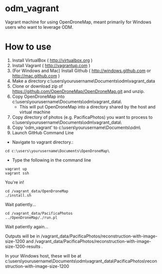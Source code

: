 odm_vagrant
===========

Vagrant machine for using OpenDroneMap, meant primarily for Windows users who want to leverage ODM.

How to use
==========

1. Install VirtualBox ( http://virtualbox.org )
2. Install Vagrant ( http://vagrantup.com )
3. (For Windows and Mac) Install Github ( http://windows.github.com or http://mac.github.com )
4. Make a directory c:\users\yourusername\Documents\odm\vagrant_data
5. Clone or download zip of https://github.com/OpenDroneMap/OpenDroneMap.git and unzip.
6. Copy OpenDroneMap into c:\users\yourusername\Documents\odm\vagrant_data\
   * This will put OpenDroneMap into a directory shared by the host and virtual machine
7. Copy directory of photos (e.g. PacificaPhotos) you want to process to c:\users\yourusername\Documents\odm\vagrant_data\
8. Copy 'odm_vagrant' to c:\users\yourusername\Documents\odm\
9. Launch GitHub Command Line
 * Navigate to vagrant directory.:
 ```
 cd c:\users\yourusername\Documents\OpenDroneMap\
 ```
 * Type the following in the command line
  ```
  vagrant up
  vagrant ssh
  ```

You're in!

```
cd /vagrant_data/OpenDroneMap
./install.sh
```
Wait patiently...

```
cd /vagrant_data/PacificaPhotos
../OpenDroneMap/./run.pl
```
Wait patiently again...

Outputs will be in /vagrant_data/PacificaPhotos/reconstruction-with-image-size-1200 and /vagrant_data/PacificaPhotos/reconstruction-with-image-size-1200-results .

In your Windows host, these will be at c:\users\yourusername\Documents\odm\vagrant_data\PacificaPhotos\reconstruction-with-image-size-1200
